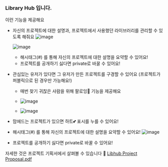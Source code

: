 ### Library Hub 입니다.
이런 기능을 제공해요
- 자신의 프로젝트에 대한 설명과, 프로젝트에서 사용했던 라이브러리를 관리할 수 있도록 해줘요
  ![image](https://github.com/user-attachments/assets/3fbcd3d4-d628-4189-97ab-ec96d4fdc4b1)

  ![image](https://github.com/user-attachments/assets/081cf6f4-0f74-4f12-adb9-abd60e0fd952)
   - 해시태그(#) 를 통해 자신의 프로젝트에 대한 설명을 요약할 수 있어요!
   - 프로젝트를 공개하기 싫다면 private로 바꿀 수 있어요!

- 관심있는 유저가 있다면 그 유저가 만든 프로젝트를 구경할 수 있어요 (프로젝트가 퍼블릭으로 된 경우만 가능해요!)
  - 매번 찾기 귀찮은 사람을 위해 팔로잉🌟 기능을 제공해요
  - ![image](https://github.com/user-attachments/assets/126604ac-30b3-4077-ba6b-870ab26ff74d)

  - ![image](https://github.com/user-attachments/assets/2a3f7f48-57d3-485b-9ebe-f538b1f802ab)

- 맘에드는 프로젝트가 있으면 하트💕 표시를 누를 수 있어요!
- 해시태그(#) 를 통해 자신의 프로젝트에 대한 설명을 요약할 수 있어요!
  ![image](https://github.com/user-attachments/assets/eb4439a7-268e-42c4-9f30-7133ec8f8f8d)

- 프로젝트를 공개하기 싫다면 private로 바꿀 수 있어요!

자세한 것은 프로젝트 기획서에서 살펴볼 수 있습니다 🙇
[Libhub Project Proposal.pdf](https://github.com/user-attachments/files/16556478/Libhub.Project.Proposal.pdf)
